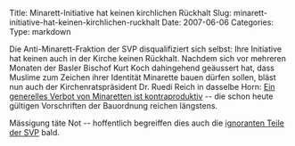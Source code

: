 Title: Minarett-Initiative hat keinen kirchlichen Rückhalt
Slug: minarett-initiative-hat-keinen-kirchlichen-ruckhalt
Date: 2007-06-06
Categories:
Type: markdown

Die Anti-Minarett-Fraktion der SVP disqualifiziert sich selbst: Ihre Initiative hat keinen auch in der Kirche keinen Rückhalt. Nachdem sich vor mehreren Monaten der Basler Bischof Kurt Koch dahingehend geäussert hat, dass Muslime zum Zeichen ihrer Identität Minarette bauen dürfen sollen, bläst nun auch der Kirchenratspräsident Dr. Ruedi Reich in dasselbe Horn: [Ein generelles Verbot von Minaretten ist kontraproduktiv](http://www.blick.ch/news/schweiz/artikel64134) -- die schon heute gültigen Vorschriften der Bauordnung reichen längstens.

Mässigung täte Not -- hoffentlich begreiffen dies auch die [ignoranten Teile der SVP](http://spinlock.ch/blog/2007/05/20/ignorante-minarett-gegner/) bald.
